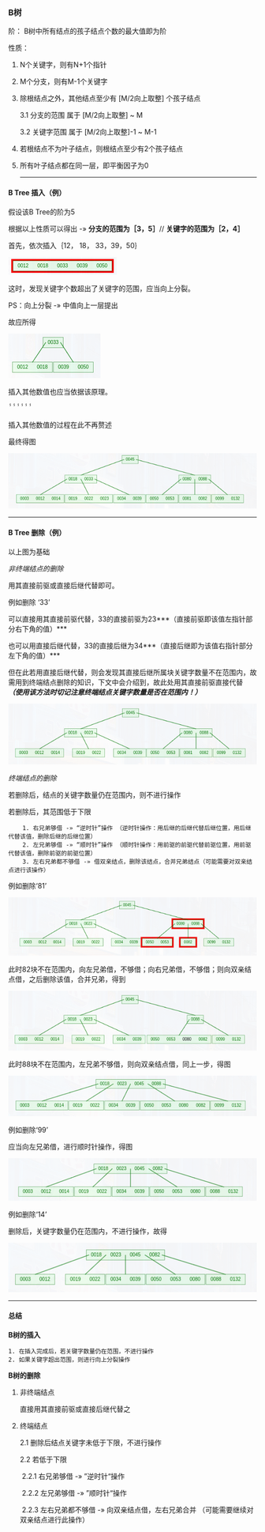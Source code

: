 ### B树

阶： B树中所有结点的孩子结点个数的最大值即为阶

性质：

1. N个关键字，则有N+1个指针

2. M个分支，则有M-1个关键字

3. 除根结点之外，其他结点至少有 [M/2向上取整] 个孩子结点

   3.1 分支的范围 属于 [M/2向上取整] ~ M

   3.2 关键字范围 属于 [M/2向上取整]-1 ~ M-1

4. 若根结点不为叶子结点，则根结点至少有2个孩子结点

5. 所有叶子结点都在同一层，即平衡因子为0

   ------

#### B Tree 插入（例）

假设该B Tree的阶为5

根据以上性质可以得出 -» **分支的范围为［3，5］**// **关键字的范围为［2，4］**

首先，依次插入｛12， 18， 33，39，50｝

![image-20210920211840521](BTree.pic/image-20210920211840521.png)

这时，发现关键字个数超出了关键字的范围，应当向上分裂。

PS：向上分裂 -» 中值向上一层提出

故应所得

![image-20210920212111281](BTree.pic/image-20210920212111281.png)

插入其他数值也应当依据该原理。

ⸯⸯⸯⸯⸯⸯ

插入其他数值的过程在此不再赘述

最终得图

![image-20210920212351593](BTree.pic/image-20210920212351593.png)

------

#### B Tree 删除（例）

以上图为基础

*非终端结点的删除*

用其直接前驱或直接后继代替即可。

例如删除 ‘33’

​		可以直接用其直接前驱代替，33的直接前驱为23***（直接前驱即该值左指针部分右下角的值）***

​		也可以用直接后继代替，33的直接后继为34***（直接后继即为该值右指针部分左下角的值）*** 

​		但在此若用直接后继代替，则会发现其直接后继所属块关键字数量不在范围内，故需用到终端结点删除的知识，下文中会介绍到，故此处用其直接前驱直接代替 ***（使用该方法时切记注意终端结点关键字数量是否在范围内！）***

![image-20210920213023023](BTree.pic/image-20210920213023023.png)



*终端结点的删除*

若删除后，结点的关键字数量仍在范围内，则不进行操作

若删除后，其范围低于下限

		1. 右兄弟够借 -» “逆时针”操作 （逆时针操作：用后继的后继代替后继位置，用后继代替该值，删除后继的后继位置）
  		2. 左兄弟够借 -» “顺时针”操作 （顺时针操作：用前驱的前驱代替前驱位置，用前驱代替该值，删除前驱的前驱位置）
  		3. 左右兄弟都不够借 -» 借双亲结点，删除该结点，合并兄弟结点（可能需要对双亲结点进行该操作）

例如删除‘81’

![image-20210920213841391](BTree.pic/image-20210920213841391.png)

此时82块不在范围内，向左兄弟借，不够借；向右兄弟借，不够借；则向双亲结点借，之后删除该值，合并兄弟，得到

![image-20210920214130145](BTree.pic/image-20210920214130145.png)

此时88块不在范围内，左兄弟不够借，则向双亲结点借，同上一步，得图

![image-20210920214227995](BTree.pic/image-20210920214227995.png)

例如删除‘99’

应当向左兄弟借，进行顺时针操作，得图

![image-20210920214338247](BTree.pic/image-20210920214338247.png)

例如删除‘14’

删除后，关键字数量仍在范围内，不进行操作，故得

![image-20210920214522577](BTree.pic/image-20210920214522577.png)

------

#### 总结

**B树的插入**

 	1. 在插入完成后，若关键字数量仍在范围，不进行操作
 	2. 如果关键字超出范围，则进行向上分裂操作

**B树的删除**

 1. 非终端结点

    直接用其直接前驱或直接后继代替之

 2. 终端结点

    2.1 删除后结点关键字未低于下限，不进行操作

    2.2 若低于下限

    ​	2.2.1 右兄弟够借 -» ”逆时针“操作

    ​	2.2.2 左兄弟够借 -» ”顺时针“操作

    ​	2.2.3 左右兄弟都不够借 -» 向双亲结点借，左右兄弟合并 （可能需要继续对双亲结点进行此操作）

    

